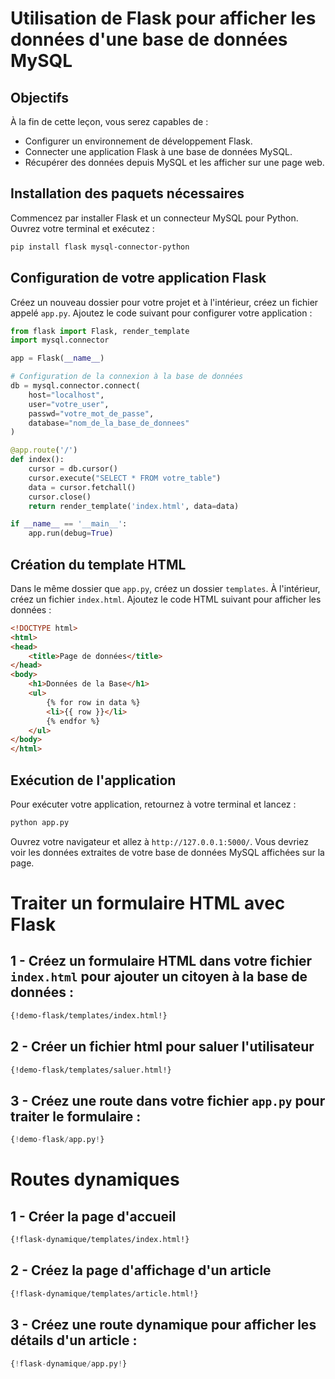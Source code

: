 # Utilisation de Flask pour afficher les données d'une base de données MySQL

## Objectifs

À la fin de cette leçon, vous serez capables de :
- Configurer un environnement de développement Flask.
- Connecter une application Flask à une base de données MySQL.
- Récupérer des données depuis MySQL et les afficher sur une page web.

## Installation des paquets nécessaires

Commencez par installer Flask et un connecteur MySQL pour Python. Ouvrez votre terminal et exécutez :

```bash
pip install flask mysql-connector-python
```

## Configuration de votre application Flask

Créez un nouveau dossier pour votre projet et à l'intérieur, créez un fichier appelé `app.py`. Ajoutez le code suivant pour configurer votre application :

```python
from flask import Flask, render_template
import mysql.connector

app = Flask(__name__)

# Configuration de la connexion à la base de données
db = mysql.connector.connect(
    host="localhost",
    user="votre_user",
    passwd="votre_mot_de_passe",
    database="nom_de_la_base_de_donnees"
)

@app.route('/')
def index():
    cursor = db.cursor()
    cursor.execute("SELECT * FROM votre_table")
    data = cursor.fetchall()
    cursor.close()
    return render_template('index.html', data=data)

if __name__ == '__main__':
    app.run(debug=True)
```

## Création du template HTML

Dans le même dossier que `app.py`, créez un dossier `templates`. À l'intérieur, créez un fichier `index.html`. Ajoutez le code HTML suivant pour afficher les données :

```html
<!DOCTYPE html>
<html>
<head>
    <title>Page de données</title>
</head>
<body>
    <h1>Données de la Base</h1>
    <ul>
        {% for row in data %}
        <li>{{ row }}</li>
        {% endfor %}
    </ul>
</body>
</html>
```

## Exécution de l'application

Pour exécuter votre application, retournez à votre terminal et lancez :

```bash
python app.py
```

Ouvrez votre navigateur et allez à `http://127.0.0.1:5000/`. Vous devriez voir les données extraites de votre base de données MySQL affichées sur la page.

# Traiter un formulaire HTML avec Flask

## 1 - Créez un formulaire HTML dans votre fichier `index.html` pour ajouter un citoyen à la base de données :

``` html
{!demo-flask/templates/index.html!}
```
## 2 - Créer un fichier html pour saluer l'utilisateur

``` html
{!demo-flask/templates/saluer.html!}
```

## 3 - Créez une route dans votre fichier `app.py` pour traiter le formulaire :

``` python
{!demo-flask/app.py!}
```

# Routes dynamiques

## 1 - Créer la page d'accueil

``` html
{!flask-dynamique/templates/index.html!}
```

## 2 - Créez la page d'affichage d'un article

``` html
{!flask-dynamique/templates/article.html!}
```

## 3 - Créez une route dynamique pour afficher les détails d'un article :

``` python
{!flask-dynamique/app.py!}
```